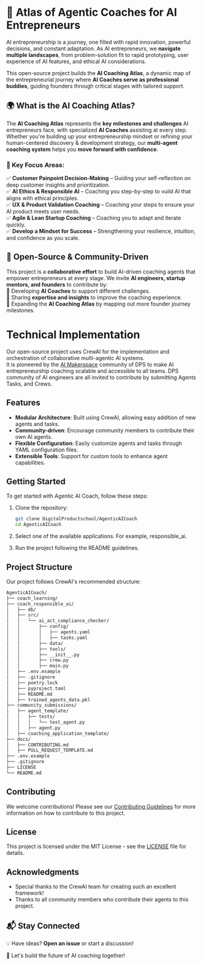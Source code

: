 # 🚀 Atlas of Agentic Coaches for AI Entrepreneurs  

AI entrepreneurship is a journey, one filled with rapid innovation, powerful decisions, and constant adaptation. As AI entrepreneurs, we **navigate multiple landscapes**, from problem-solution fit to rapid prototyping, user experience of AI features, and ethical AI considerations.  

This open-source project builds the **AI Coaching Atlas**, a dynamic map of the entrepreneurial journey where **AI Coaches serve as professional buddies**, guiding founders through critical stages with tailored support.

## 🌍 What is the AI Coaching Atlas?  
The **AI Coaching Atlas** represents the **key milestones and challenges** AI entrepreneurs face, with specialized **AI Coaches** assisting at every step. Whether you're building up your entrepreneurship mindset or refining your human-centered discovery & development strategy, our **multi-agent coaching system** helps you **move forward with confidence**.

### 📍 Key Focus Areas:
✅ **Customer Painpoint Decision-Making** – Guiding your self-reflection on deep customer insights and prioritization.  
✅ **AI Ethics & Responsible AI** – Coaching you step-by-step to vuild AI that aligns with ethical principles.  
✅ **UX & Product Validation Coaching** – Coaching your steps to ensure your AI product meets user needs.  
✅ **Agile & Lean Startup Coaching** – Coaching you to adapt and iterate quickly.  
✅ **Develop a Mindset for Success** – Strengthening your resilience, intuition, and confidence as you scale.  

## 🤝 Open-Source & Community-Driven  
This project is a **collaborative effort** to build AI-driven coaching agents that empower entrepreneurs at every stage. We invite **AI engineers, startup mentors, and founders** to contribute by:  
🔹 Developing **AI Coaches** to support different challenges.  
🔹 Sharing **expertise and insights** to improve the coaching experience.  
🔹 Expanding the **AI Coaching Atlas** by mapping out more founder journey milestones.  


# Technical Implementation

Our open-source project uses CrewAI for the implementation and orchestration of collaborative multi-agentic AI systems.  
It is pioneered by the [AI Makerspace](https://github.com/DigitalProductschool/AI-Makerspace) community of DPS to make AI entrepreneurship coaching scalable and accessible to all teams. DPS community of AI engineers are all invited to contribute by submitting Agents Tasks, and Crews.

## Features

- **Modular Architecture**: Built using CrewAI, allowing easy addition of new agents and tasks.
- **Community-driven**: Encourage community members to contribute their own AI agents.
- **Flexible Configuration**: Easily customize agents and tasks through YAML configuration files.
- **Extensible Tools**: Support for custom tools to enhance agent capabilities.

## Getting Started

To get started with Agentic AI Coach, follow these steps:

1. Clone the repository:
   ```sh
   git clone DigitalProductschool/AgenticAICoach
   cd AgenticAICoach

2. Select one of the available applications. For example, responsible_ai.  

3. Run the project following the README guidelines. 

## Project Structure
Our project follows CrewAI's recommended structure:
```bash 
AgenticAICoach/
├── coach_learning/
├── coach_responsible_ai/
│   ├── db/
│   ├── src/
│   │   └── ai_act_compliance_checker/
│   │       ├── config/
│   │       │   ├── agents.yaml
│   │       │   ├── tasks.yaml
│   │       ├── data/
│   │       ├── tools/
│   │       ├── __init__.py
│   │       ├── crew.py
│   │       ├── main.py
│   ├── .env.example
│   ├── .gitignore
│   ├── poetry.lock
│   ├── pyproject.toml
│   ├── README.md
│   ├── trained_agents_data.pkl
├── community_submissions/
│   ├── agent_template/
│   │   ├── tests/
│   │   │   └── test_agent.py
│   │   ├── agent.py
│   ├── coaching_application_template/
├── docs/
│   ├── CONTRIBUTING.md
│   ├── PULL_REQUEST_TEMPLATE.md
├── .env.example
├── .gitignore
├── LICENSE
└── README.md
```

## Contributing

We welcome contributions! Please see our [Contributing Guidelines](docs/CONTRIBUTING.md) for more information on how to contribute to this project.

## License

This project is licensed under the MIT License - see the [LICENSE](LICENSE) file for details.

## Acknowledgments

- Special thanks to the CrewAI team for creating such an excellent framework!
- Thanks to all community members who contribute their agents to this project.

## 📬 Stay Connected  
💡 Have ideas? **Open an issue** or start a discussion!  

🚀 Let's build the future of AI coaching together!  

